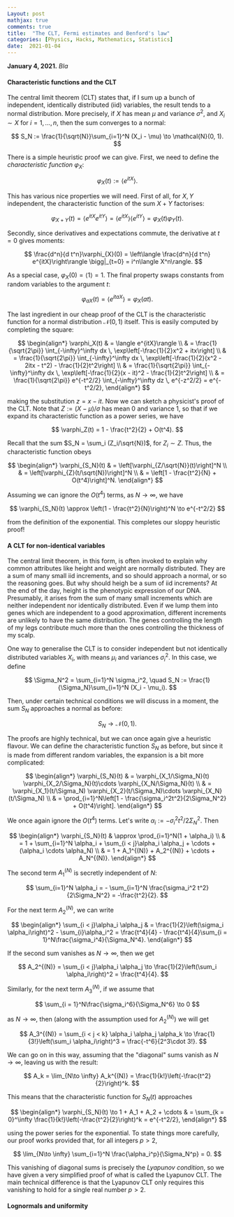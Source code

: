 ```yaml
---
Layout: post
mathjax: true
comments: true
title:  "The CLT, Fermi estimates and Benford's law"
categories: [Physics, Hacks, Mathematics, Statistics]
date:  2021-01-04
---
```


**January 4, 2021.** *Bla*

#### Characteristic functions and the CLT

The central limit theorem (CLT) states that, if I sum up a bunch of
independent, identically distributed (iid) variables, the result tends to a
normal distribution.
More precisely, if $X$ has mean $\mu$ and variance $\sigma^2$, and
$X_i \sim X$ for $i = 1, \ldots, n$, then the sum converges to a normal:

$$
S_N := \frac{1}{\sqrt{N}}\sum_{i=1}^N (X_i - \mu) \to \mathcal{N}(0, 1).
$$

There is a simple heuristic proof we can give.
First, we need to define the *characteristic function* $\varphi_X$:

$$
\varphi_X(t) := \langle e^{itX}\rangle.
$$

This has various nice properties we will need. First of all, for $X,
Y$ independent, the characteristic function of the sum $X+Y$ factorises:

$$
\varphi_{X+Y}(t)  = \langle
e^{itX}e^{itY}\rangle = \langle e^{itX}\rangle \langle e^{itY}\rangle
= \varphi_X(t) \varphi_Y(t).
$$

Secondly, since derivatives and expectations commute, the derivative
at $t = 0$ gives moments:

$$
\frac{d^n}{d t^n}\varphi_{X}(0) = \left\langle \frac{d^n}{d t^n}
e^{itX}\right\rangle \bigg|_{t=0} = i^n\langle X^n\rangle.
$$

As a special case, $\varphi_X(0) = \langle 1\rangle = 1$.
The final property swaps constants from random variables to the
argument $t$:

$$
\varphi_{aX}(t) = \langle e^{itaX}\rangle = \varphi_{X}(at).
$$

The last ingredient in our cheap proof of the CLT is the
characteristic function for a normal distribution $\mathcal{N}(0, 1)$
itself. This is easily computed by completing the square:

$$
\begin{align*}
\varphi_X(t) & = \langle e^{itX}\rangle \\
& = \frac{1}{\sqrt{2\pi}} \int_{-\infty}^\infty dx \,
\exp\left[-\frac{1}{2}x^2 + itx\right] \\
& = \frac{1}{\sqrt{2\pi}} \int_{-\infty}^\infty dx \,
\exp\left[-\frac{1}{2}(x^2 - 2itx  - t^2) - \frac{1}{2}t^2\right] \\
& = \frac{1}{\sqrt{2\pi}} \int_{-\infty}^\infty dx \,
\exp\left[-\frac{1}{2}(x - it)^2 - \frac{1}{2}t^2\right] \\
& = \frac{1}{\sqrt{2\pi}} e^{-t^2/2} \int_{-\infty}^\infty dz \,
e^{-z^2/2} = e^{-t^2/2},
\end{align*}
$$

making the substitution $z = x - it$.
Now we can sketch a physicist's proof of the CLT.
Note that $Z := (X - \mu)/\sigma$ has mean $0$ and variance $1$, so that
if we expand its characteristic function as a power series, we have

$$
\varphi_Z(t) = 1 - \frac{t^2}{2} + O(t^4).
$$

Recall that the sum $S_N = \sum_i (Z_i/\sqrt{N})$, for $Z_i \sim Z$.
Thus, the characteristic function obeys

$$
\begin{align*}
\varphi_{S_N}(t) & = \left[\varphi_{Z/\sqrt{N}}(t)\right]^N \\
& = \left[\varphi_{Z}(t/\sqrt{N})\right]^N \\
& = \left[1 - \frac{t^2}{N} + O(t^4)\right]^N.
\end{align*}
$$

Assuming we can ignore the $O(t^4)$ terms, as $N \to \infty$, we have

$$
\varphi_{S_N}(t) \approx \left(1 - \frac{t^2}{N}\right)^N \to e^{-t^2/2}
$$

from the definition of the exponential.
This completes our sloppy heuristic proof!

#### A CLT for non-identical variables

The central limit theorem, in this form, is often invoked to explain
why common attributes like height and weight are normally distributed.
They are a sum of many small iid increments, and so should approach a
normal, or so the reasoning goes.
But why should heigh be a sum of iid increments?
At the end of the day, height is the phenotypic expression of our DNA.
Presumably, it arises from the sum of many small increments which are
neither independent nor identically distributed.
Even if we lump them into genes which are independent to a good
approximation, different increments are unlikely to have the same distribution.
The genes controlling the length of my legs contribute much
more than the ones controlling the thickness of my scalp.

One way to generalise the CLT is to consider independent but not
identically distributed variables $X_i$, with means $\mu_i$ and
variances $\sigma_i^2$.
In this case, we define

$$
\Sigma_N^2 = \sum_{i=1}^N \sigma_i^2, \quad S_N :=
\frac{1}{\Sigma_N}\sum_{i=1}^N (X_i - \mu_i).
$$

Then, under certain technical conditions we will discuss in a moment,
the sum $S_N$ approaches a normal as before:

$$
S_N \to \mathcal{N}(0, 1).
$$

The proofs are highly technical, but we can once again give a
heuristic flavour.
We can define the characteristic function $S_N$ as before, but since
it is made from different random variables, the expansion is a bit
more complicated:

$$
\begin{align*}
\varphi_{S_N}(t) & = \varphi_{X_1/\Sigma_N}(t)
\varphi_{X_2/\Sigma_N}(t)\cdots \varphi_{X_N/\Sigma_N}(t) \\
& = \varphi_{X_1}(t/\Sigma_N)
\varphi_{X_2}(t/\Sigma_N)\cdots \varphi_{X_N}(t/\Sigma_N) \\
& = \prod_{i=1}^N\left[1 - \frac{\sigma_i^2t^2}{2\Sigma_N^2} + O(t^4)\right].
\end{align*}
$$

We once again ignore the $O(t^4)$ terms.
Let's write $\alpha_i := - \sigma_i^2 t^2/2\Sigma_N^2$.
Then

$$
\begin{align*}
\varphi_{S_N}(t) & \approx
\prod_{i=1}^N(1 + \alpha_i)
\\
& = 1 + \sum_{i=1}^N \alpha_i + \sum_{i < j}\alpha_i \alpha_j + \cdots +
(\alpha_i \cdots \alpha_N) \\
& = 1 + A_1^{(N)} + A_2^{(N)} + \cdots + A_N^{(N)}.
\end{align*}
$$

The second term $A_1^{(N)}$ is secretly independent of $N$:

$$
\sum_{i=1}^N \alpha_i = - \sum_{i=1}^N \frac{\sigma_i^2
t^2}{2\Sigma_N^2} = -\frac{t^2}{2}.
$$

For the next term $A_2^{(N)}$, we can write

$$
\begin{align*}
\sum_{i < j}\alpha_i \alpha_j & = \frac{1}{2}\left(\sigma_i
\alpha_i\right)^2 - \sum_{i}\alpha_i^2  = \frac{t^4}{4} - \frac{t^4}{4}\sum_{i = 1}^N\frac{\sigma_i^4}{\Sigma_N^4}.
\end{align*}
$$

If the second sum vanishes as $N \to \infty$, then we get

$$
A_2^{(N)} = \sum_{i < j}\alpha_i \alpha_j \to \frac{1}{2}\left(\sum_i
\alpha_i\right)^2 = \frac{t^4}{4}.
$$

Similarly, for the next term $A_3^{(N)}$, if we assume that

$$
\sum_{i = 1}^N\frac{\sigma_i^6}{\Sigma_N^6} \to 0
$$

as $N \to \infty$, then (along with the assumption used for
$A_2^{(N)}$) we will get

$$
A_3^{(N)} = \sum_{i < j < k} \alpha_i \alpha_j \alpha_k \to
\frac{1}{3!}\left(\sum_i \alpha_i\right)^3 = \frac{-t^6}{2^3\cdot 3!}.
$$

We can go on in this way, assuming that the "diagonal" sums vanish as
$N \to \infty$, leaving us with the result:

$$
A_k = \lim_{N\to \infty} A_k^{(N)} = \frac{1}{k!}\left(-\frac{t^2}{2}\right)^k.
$$

This means that the characteristic function for $S_N(t)$ approaches

$$
\begin{align*}
\varphi_{S_N}(t) \to 1 + A_1 + A_2 + \cdots
& = \sum_{k = 0}^\infty \frac{1}{k!}\left(-\frac{t^2}{2}\right)^k = e^{-t^2/2},
\end{align*}
$$

using the power series for the exponential.
To state things more carefully, our proof works provided that, for all
integers $p > 2$,

$$
\lim_{N\to \infty} \sum_{i=1}^N \frac{\alpha_i^p}{\Sigma_N^p} = 0.
$$

This vanishing of diagonal sums is precisely the *Lyapunov
condition*, so we have given a very simplified proof of what is called
the Lyapunov CLT.
The main technical difference is that the Lyapunov CLT only requires
this vanishing to hold for a single real number $p > 2$.

#### Lognormals and uniformity

<!-- https://arxiv.org/pdf/cond-mat/9808305.pdf -->
